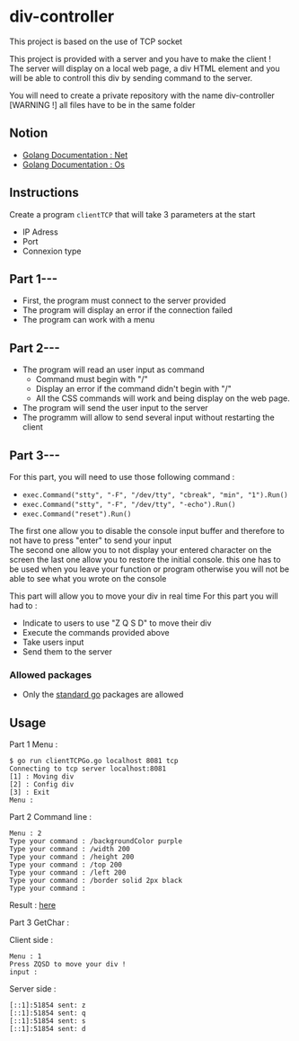 # div-controller
This project is based on the use of TCP socket

This project is provided with a server and you have to make the client !  
The server will display on a local web page, a div HTML element and you will be able to controll this div by sending command to the server.

You will need to create a private repository with the name div-controller  
[WARNING !] all files have to be in the same folder

## Notion

* [Golang Documentation : Net](https://pkg.go.dev/net)
* [Golang Documentation : Os](https://pkg.go.dev/os)

## Instructions

Create a program `clientTCP` that will take 3 parameters at the start
* IP Adress
* Port
* Connexion type

## Part 1---
* First, the program must connect to the server provided
* The program will display an error if the connection failed
* The program can work with a menu

## Part 2---
* The program will read an user input as command
  * Command must begin with "/"
  * Display an error if the command didn't begin with "/"
  * All the CSS commands will work and being display on the web page.
* The program will send the user input to the server
* The programm will allow to send several input without restarting the client

## Part 3---
For this part, you will need to use those following command :  
* `exec.Command("stty", "-F", "/dev/tty", "cbreak", "min", "1").Run()`
* `exec.Command("stty", "-F", "/dev/tty", "-echo").Run()`
* `exec.Command("reset").Run()`

The first one allow you to disable the console input buffer and therefore to not have to press "enter" to send your input  
The second one allow you to not display your entered character on the screen
the last one allow you to restore the initial console. this one has to be used when you leave your function or program otherwise you will not be able to see what you wrote on the console

This part will allow you to move your div in real time
For this part you will had to :
* Indicate to users to use "Z Q S D" to move their div
* Execute the commands provided above
* Take users input
* Send them to the server

### Allowed packages
* Only the [standard go](https://pkg.go.dev/std) packages are allowed

## Usage
Part 1 Menu :

    $ go run clientTCPGo.go localhost 8081 tcp
    Connecting to tcp server localhost:8081
    [1] : Moving div
    [2] : Config div
    [3] : Exit
    Menu :  

Part 2 Command line : 

    Menu : 2
    Type your command : /backgroundColor purple
    Type your command : /width 200
    Type your command : /height 200
    Type your command : /top 200
    Type your command : /left 200
    Type your command : /border solid 2px black
    Type your command :

Result : [here](https://i.imgur.com/ERBwGDW.png)

Part 3 GetChar : 

Client side :

    Menu : 1
    Press ZQSD to move your div !
    input :

Server side : 

    [::1]:51854 sent: z
    [::1]:51854 sent: q
    [::1]:51854 sent: s
    [::1]:51854 sent: d






    
